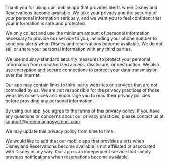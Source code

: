 Thank you for using our mobile app that provides alerts when Disneyland Reservations become available. We take your privacy and the security of your personal information seriously, and we want you to feel confident that your information is safe and protected.

We only collect and use the minimum amount of personal information necessary to provide our service to you, including your phone number to send you alerts when Disneyland reservations become available. We do not sell or share your personal information with any third parties.

We use industry-standard security measures to protect your personal information from unauthorized access, disclosure, or destruction. We also use encryption and secure connections to protect your data transmission over the internet.

Our app may contain links to third-party websites or services that are not controlled by us. We are not responsible for the privacy practices of those websites or services and encourage you to read their privacy policies before providing any personal information.

By using our app, you agree to the terms of this privacy policy. If you have any questions or concerns about our privacy practices, please contact us at support@greenmangosystems.com.

We may update this privacy policy from time to time.

We would like to add that our mobile app that provides alerts when Disneyland Reservations become available is not affiliated or associated with Disney in any way. Our app is an independent service that simply provides notifications when reservations become available.